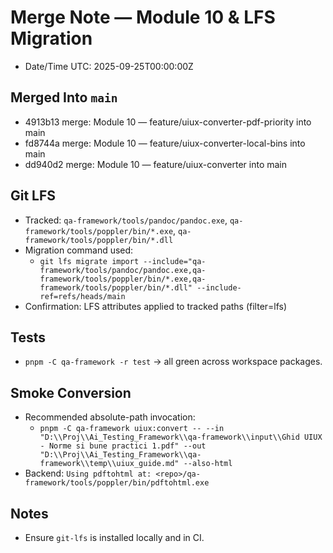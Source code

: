 # Merge Note — Module 10 & LFS Migration

- Date/Time UTC: 2025-09-25T00:00:00Z

## Merged Into `main`
- 4913b13 merge: Module 10 — feature/uiux-converter-pdf-priority into main
- fd8744a merge: Module 10 — feature/uiux-converter-local-bins into main
- dd940d2 merge: Module 10 — feature/uiux-converter into main

## Git LFS
- Tracked: `qa-framework/tools/pandoc/pandoc.exe`, `qa-framework/tools/poppler/bin/*.exe`, `qa-framework/tools/poppler/bin/*.dll`
- Migration command used:
  - `git lfs migrate import --include="qa-framework/tools/pandoc/pandoc.exe,qa-framework/tools/poppler/bin/*.exe,qa-framework/tools/poppler/bin/*.dll" --include-ref=refs/heads/main`
- Confirmation: LFS attributes applied to tracked paths (filter=lfs)

## Tests
- `pnpm -C qa-framework -r test` → all green across workspace packages.

## Smoke Conversion
- Recommended absolute-path invocation:
  - `pnpm -C qa-framework uiux:convert -- --in "D:\\Proj\\Ai_Testing_Framework\\qa-framework\\input\\Ghid UIUX - Norme si bune practici 1.pdf" --out "D:\\Proj\\Ai_Testing_Framework\\qa-framework\\temp\\uiux_guide.md" --also-html`
- Backend: `Using pdftohtml at: <repo>/qa-framework/tools/poppler/bin/pdftohtml.exe`

## Notes
- Ensure `git-lfs` is installed locally and in CI.
